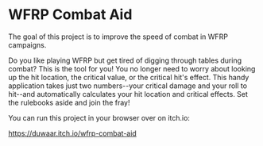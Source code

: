 # WFRP Combat Aid

The goal of this project is to improve the speed of combat in WFRP campaigns.

Do you like playing WFRP but get tired of digging through tables during combat? This is the tool for you! You no longer need to worry about looking up the hit location, the critical value, or the critical hit's effect. This handy application takes just two numbers--your critical damage and your roll to hit--and automatically calculates your hit location and critical effects. Set the rulebooks aside and join the fray!

You can run this project in your browser over on itch.io:

https://duwaar.itch.io/wfrp-combat-aid
